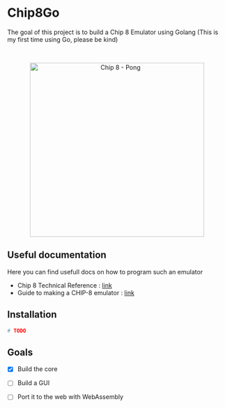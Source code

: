 # Chip8Go

The goal of this project is to build a Chip 8 Emulator using Golang (This is my first time using Go, please be kind)

<br/>
<p align="center">
  <img
    width="400"
    src="https://upload.wikimedia.org/wikipedia/commons/9/9e/PONG_CHIP8.png"
    alt="Chip 8 - Pong"
  />
</p>

## Useful documentation 

Here you can find usefull docs on how to program such an emulator

- Chip 8 Technical Reference : [link](http://devernay.free.fr/hacks/chip8/C8TECH10.HTM#memmap)
- Guide to making a CHIP-8 emulator : [link](https://tobiasvl.github.io/blog/write-a-chip-8-emulator/#dxyn-display)

## Installation 

```bash
# TODO 
```

## Goals 
- [x] Build the core
- [ ] Build a GUI
- [ ] Port it to the web with WebAssembly
 
